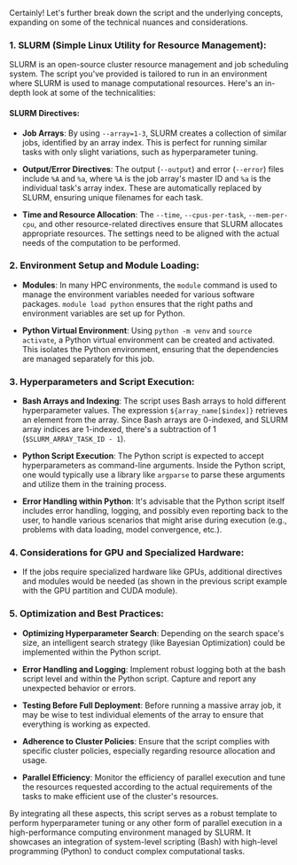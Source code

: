 Certainly! Let's further break down the script and the underlying concepts, expanding on some of the technical nuances and considerations.

### 1. **SLURM (Simple Linux Utility for Resource Management)**:

SLURM is an open-source cluster resource management and job scheduling system. The script you've provided is tailored to run in an environment where SLURM is used to manage computational resources. Here's an in-depth look at some of the technicalities:

#### **SLURM Directives**:

- **Job Arrays**: By using `--array=1-3`, SLURM creates a collection of similar jobs, identified by an array index. This is perfect for running similar tasks with only slight variations, such as hyperparameter tuning.

- **Output/Error Directives**: The output (`--output`) and error (`--error`) files include `%A` and `%a`, where `%A` is the job array's master ID and `%a` is the individual task's array index. These are automatically replaced by SLURM, ensuring unique filenames for each task.

- **Time and Resource Allocation**: The `--time`, `--cpus-per-task`, `--mem-per-cpu`, and other resource-related directives ensure that SLURM allocates appropriate resources. The settings need to be aligned with the actual needs of the computation to be performed.

### 2. **Environment Setup and Module Loading**:

- **Modules**: In many HPC environments, the `module` command is used to manage the environment variables needed for various software packages. `module load python` ensures that the right paths and environment variables are set up for Python.

- **Python Virtual Environment**: Using `python -m venv` and `source activate`, a Python virtual environment can be created and activated. This isolates the Python environment, ensuring that the dependencies are managed separately for this job.

### 3. **Hyperparameters and Script Execution**:

- **Bash Arrays and Indexing**: The script uses Bash arrays to hold different hyperparameter values. The expression `${array_name[$index]}` retrieves an element from the array. Since Bash arrays are 0-indexed, and SLURM array indices are 1-indexed, there's a subtraction of 1 (`$SLURM_ARRAY_TASK_ID - 1`).

- **Python Script Execution**: The Python script is expected to accept hyperparameters as command-line arguments. Inside the Python script, one would typically use a library like `argparse` to parse these arguments and utilize them in the training process.

- **Error Handling within Python**: It's advisable that the Python script itself includes error handling, logging, and possibly even reporting back to the user, to handle various scenarios that might arise during execution (e.g., problems with data loading, model convergence, etc.).

### 4. **Considerations for GPU and Specialized Hardware**:

- If the jobs require specialized hardware like GPUs, additional directives and modules would be needed (as shown in the previous script example with the GPU partition and CUDA module).

### 5. **Optimization and Best Practices**:

- **Optimizing Hyperparameter Search**: Depending on the search space's size, an intelligent search strategy (like Bayesian Optimization) could be implemented within the Python script.

- **Error Handling and Logging**: Implement robust logging both at the bash script level and within the Python script. Capture and report any unexpected behavior or errors.

- **Testing Before Full Deployment**: Before running a massive array job, it may be wise to test individual elements of the array to ensure that everything is working as expected.

- **Adherence to Cluster Policies**: Ensure that the script complies with specific cluster policies, especially regarding resource allocation and usage.

- **Parallel Efficiency**: Monitor the efficiency of parallel execution and tune the resources requested according to the actual requirements of the tasks to make efficient use of the cluster's resources.

By integrating all these aspects, this script serves as a robust template to perform hyperparameter tuning or any other form of parallel execution in a high-performance computing environment managed by SLURM. It showcases an integration of system-level scripting (Bash) with high-level programming (Python) to conduct complex computational tasks.